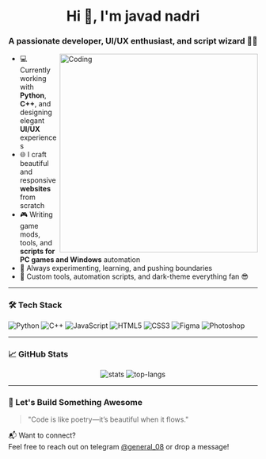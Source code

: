 <h1 align="center">Hi 👋, I'm javad nadri</h1>
<h3 align="center">A passionate developer, UI/UX enthusiast, and script wizard 🧙‍♂️</h3>

<img align="right" alt="Coding" width="400" src="https://media.giphy.com/media/qgQUggAC3Pfv687qPC/giphy.gif" />

- 💻 Currently working with **Python**, **C++**, and designing elegant **UI/UX** experiences  
- 🌐 I craft beautiful and responsive **websites** from scratch  
- 🎮 Writing game mods, tools, and **scripts for PC games and Windows** automation  
- 🚀 Always experimenting, learning, and pushing boundaries  
- 🔧 Custom tools, automation scripts, and dark-theme everything fan 😎  

---

### 🛠️ Tech Stack

![Python](https://img.shields.io/badge/-Python-333333?style=for-the-badge&logo=python)
![C++](https://img.shields.io/badge/-C++-00599C?style=for-the-badge&logo=c%2b%2b&logoColor=white)
![JavaScript](https://img.shields.io/badge/-JavaScript-F7DF1E?style=for-the-badge&logo=javascript&logoColor=black)
![HTML5](https://img.shields.io/badge/-HTML5-E34F26?style=for-the-badge&logo=html5&logoColor=white)
![CSS3](https://img.shields.io/badge/-CSS3-1572B6?style=for-the-badge&logo=css3)
![Figma](https://img.shields.io/badge/-Figma-000?style=for-the-badge&logo=figma)
![Photoshop](https://img.shields.io/badge/-Photoshop-31A8FF?style=for-the-badge&logo=adobe-photoshop&logoColor=white)

---

### 📈 GitHub Stats

<p align="center">
  <img src="https://github-readme-stats.vercel.app/api?username=shahi-sabari&show_icons=true&theme=radical" alt="stats" />
  <img src="https://github-readme-stats.vercel.app/api/top-langs/?username=shahi-sabari&layout=compact&theme=radical" alt="top-langs" />
</p>

---

### 🚀 Let's Build Something Awesome

> "Code is like poetry—it’s beautiful when it flows."  

📬 Want to connect?  
Feel free to reach out on telegram  [@general_08](#) or drop a message!

